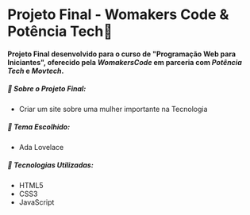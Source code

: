 # Projeto Final - Womakers Code & Potência Tech:butterfly:



#### Projeto Final desenvolvido para o curso de "Programação Web para Iniciantes", oferecido pela *WomakersCode* em parceria com *Potência Tech* e *Movtech*.



##### :small_blue_diamond: Sobre o Projeto Final:

- Criar um site sobre uma mulher importante na Tecnologia

  

##### :small_blue_diamond: Tema Escolhido:

- Ada Lovelace



##### :small_blue_diamond: Tecnologias Utilizadas:

- HTML5
- CSS3
- JavaScript